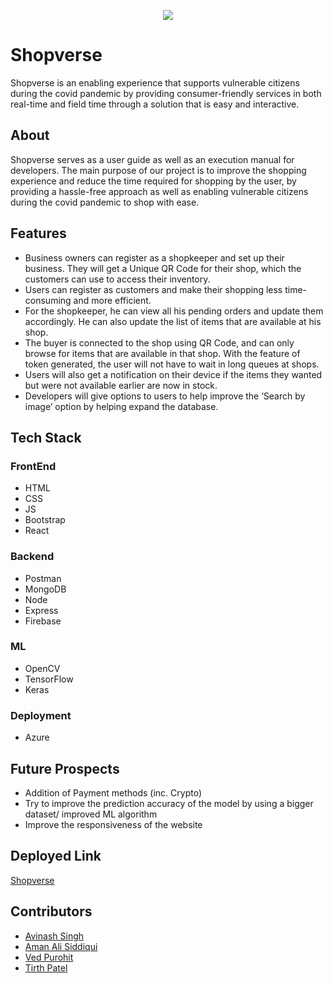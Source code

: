 
<p align="center">
  <img src="https://user-images.githubusercontent.com/74002584/144185252-30ff203d-88d2-4961-ad01-3c60e4eb7544.png">
</p>

# Shopverse
Shopverse is an enabling experience that supports vulnerable citizens during the covid pandemic by providing consumer-friendly services in both real-time and field time through a solution that is easy and interactive.

## About
Shopverse serves as a user guide as well as an execution manual for developers. The main purpose of our project is to improve the shopping experience and reduce the time required for shopping by the user, by providing a hassle-free approach as well as enabling vulnerable citizens during the covid pandemic to shop with ease.

## Features
* Business owners can register as a shopkeeper and set up their business. They will get a Unique QR Code for their shop, which the customers can use to access their inventory.
* Users can register as customers and make their shopping less time-consuming and more efficient.
* For the shopkeeper, he can view all his pending orders and update them accordingly. He can also update the list of items that are available at his shop.
* The buyer is connected to the shop using QR Code, and can only browse for items that are available in that shop. With the feature of token generated, the user will not have to wait in long queues at shops.
* Users will also get a notification on their device if the items they wanted but were not available earlier are now in stock.
* Developers will give options to users to help improve the ‘Search by image’ option by helping expand the database.


## Tech Stack
### FrontEnd
* HTML
* CSS
* JS
* Bootstrap
* React
### Backend
* Postman
* MongoDB
* Node
* Express
* Firebase
### ML
* OpenCV
* TensorFlow
* Keras
### Deployment
* Azure

## Future Prospects
* Addition of Payment methods (inc. Crypto)
* Try to improve the prediction accuracy of the model by using a bigger dataset/ improved ML algorithm
* Improve the responsiveness of the website

## Deployed Link
[Shopverse]()

## Contributors
* [Avinash Singh](https://github.com/Avinash-Singh-G)
* [Aman Ali Siddiqui](https://github.com/a-ma-n)
* [Ved Purohit](https://github.com/Ved257)
* [Tirth Patel](https://github.com/Tirth22)

